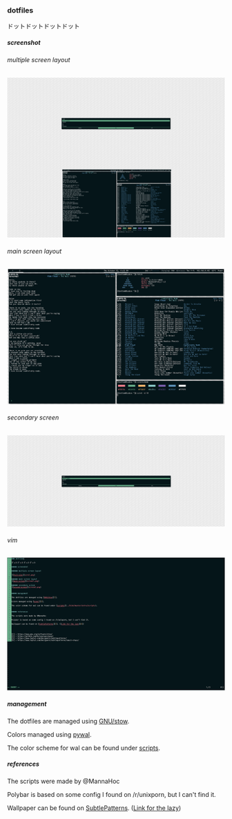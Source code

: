 ### dotfiles

ドットドットドットドット

##### screenshot

###### multiple screen layout

![full-size](scrot.png)

###### main screen layout
![main-screen](screen1.png)

###### secondary screen
![second-screen](screen2.png)

###### vim
![vim-screen](scrot_vim.png)


##### management

The dotfiles are managed using [GNU/stow][1].

Colors managed using [pywal][2].

The color scheme for wal can be found under [scripts](/extra/scripts).


##### references

The scripts were made by @MannaHoc

Polybar is based on some config I found on /r/unixporn, but I can't find it.

Wallpaper can be found on [SubtlePatterns][3]. ([Link for the lazy][4])




[1]: https://www.gnu.org/software/stow/
[2]: https://github.com/dylanaraps/pywal
[3]: https://www.toptal.com/designers/subtlepatterns/
[4]: https://www.toptal.com/designers/subtlepatterns/small-steps/
